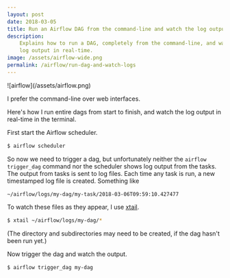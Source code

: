 ```yaml
---
layout: post
date: 2018-03-05
title: Run an Airflow DAG from the command-line and watch the log output
description:
    Explains how to run a DAG, completely from the command-line, and watch the
    log output in real-time.
image: /assets/airflow-wide.png
permalink: /airflow/run-dag-and-watch-logs
---
```

<div class="wide-logos" markdown="1">
![airflow](/assets/airflow.png)
</div>

I prefer the command-line over web interfaces.

Here's how I run entire dags from start to finish, and watch the log output in
real-time in the terminal.

First start the Airflow scheduler.

```sh
$ airflow scheduler
```

So now we need to trigger a dag, but unfortunately neither the `airflow
trigger_dag` command nor the scheduler shows log output from the tasks. The
output from tasks is sent to log files. Each time any task is run, a new
timestamped log file is created. Something like

```
~/airflow/logs/my-dag/my-task/2018-03-06T09:59:10.427477
```

To watch these files as they appear, I use
[xtail](https://www.unicom.com/sw/xtail).

```sh
$ xtail ~/airflow/logs/my-dag/*
```

(The directory and subdirectories may need to be created, if the dag hasn't
been run yet.)

Now trigger the dag and watch the output.
```sh
$ airflow trigger_dag my-dag
```
